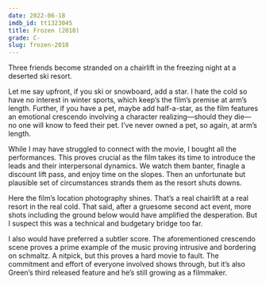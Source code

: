 ```yaml
---
date: 2022-06-18
imdb_id: tt1323045
title: Frozen (2010)
grade: C-
slug: frozen-2010
---
```


Three friends become stranded on a chairlift in the freezing night at a deserted ski resort.

<!-- end -->

Let me say upfront, if you ski or snowboard, add a star. I hate the cold so have no interest in winter sports, which keep’s the film’s premise at arm’s length. Further, if you have a pet, maybe add half-a-star, as the film features an emotional crescendo involving a character realizing—should they die—no one will know to feed their pet. I’ve never owned a pet, so again, at arm’s length.

While I may have struggled to connect with the movie, I bought all the performances. This proves crucial as the film takes its time to introduce the leads and their interpersonal dynamics. We watch them banter, finagle a discount lift pass, and enjoy time on the slopes. Then an unfortunate but plausible set of circumstances strands them as the resort shuts downs.

Here the film’s location photography shines. That’s a real chairlift at a real resort in the real cold. That said, after a gruesome second act event, more shots including the ground below would have amplified the desperation. But I suspect this was a technical and budgetary bridge too far.

I also would have preferred a subtler score. The aforementioned crescendo scene proves a prime example of the music proving intrusive and bordering on schmaltz. A nitpick, but this proves a hard movie to fault. The commitment and effort of everyone involved shows through, but it’s also Green’s third released feature and he’s still growing as a filmmaker.